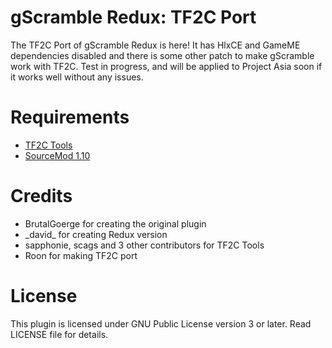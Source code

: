 # gScramble Redux: TF2C Port
The TF2C Port of gScramble Redux is here! It has HlxCE and GameME dependencies disabled and there is some other patch to make gScramble work with TF2C. Test in progress, and will be applied to Project Asia soon if it works well without any issues.

# Requirements
* [TF2C Tools](https://github.com/tf2classic/SM-TF2Classic-Tools)
* [SourceMod 1.10](https://www.sourcemod.net/downloads.php?branch=1.10-dev)

# Credits
* BrutalGoerge for creating the original plugin
* _david\_ for creating Redux version
* sapphonie, scags and 3 other contributors for TF2C Tools
* Roon for making TF2C port

# License
This plugin is licensed under GNU Public License version 3 or later. Read LICENSE file for details.
